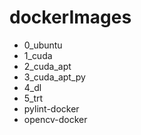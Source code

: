 # dockerImages

* 0_ubuntu
* 1_cuda
* 2_cuda_apt
* 3_cuda_apt_py
* 4_dl
* 5_trt
* pylint-docker
* opencv-docker

